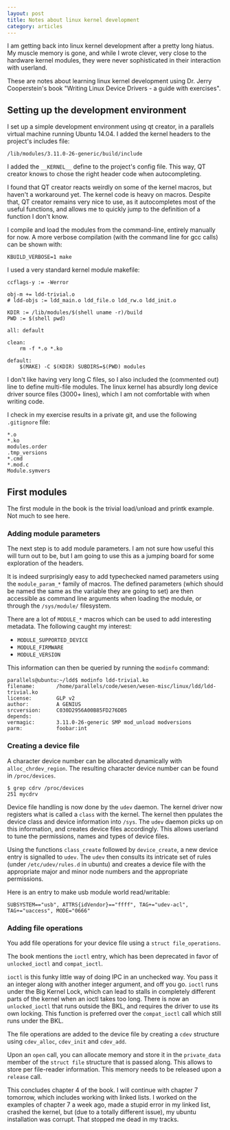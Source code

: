 ```yaml
---
layout: post
title: Notes about linux kernel development
category: articles
---
```


I am getting back into linux kernel development
after a pretty long hiatus.
My muscle memory is gone, 
and while I wrote clever, very close to the hardware kernel modules,
they were never sophisticated in their interaction with userland.

These are notes about learning linux kernel development using 
Dr. Jerry Cooperstein's book "Writing Linux Device Drivers - a guide with exercises".

## Setting up the development environment

I set up a simple development environment using qt creator, 
in a parallels virtual machine running Ubuntu 14.04.
I added the kernel headers to the project's includes file:

	/lib/modules/3.11.0-26-generic/build/include

I added the `__KERNEL__` define to the project's config file.
This way, QT creator knows to chose the right header code when autocompleting.

I found that QT creator reacts weirdly on some of the kernel macros,
but haven't a workaround yet. 
The kernel code is heavy on macros.
Despite that, QT creator remains very nice to use, 
as it autocompletes most of the useful functions,
and allows me to quickly jump to the definition of a function I don't know.

I compile and load the modules from the command-line, 
entirely manually for now.
A more verbose compilation (with the command line for gcc calls) can be shown with:

	KBUILD_VERBOSE=1 make

I used a very standard kernel module makefile:

	ccflags-y := -Werror
	
	obj-m += ldd-trivial.o
	# ldd-objs := ldd_main.o ldd_file.o ldd_rw.o ldd_init.o
	
	KDIR := /lib/modules/$(shell uname -r)/build
	PWD := $(shell pwd)
	
	all: default
	
	clean:
		rm -f *.o *.ko
	
	default:
		$(MAKE) -C $(KDIR) SUBDIRS=$(PWD) modules

I don't like having very long C files, 
so I also included the (commented out) line to define multi-file modules.
The linux kernel has absurdly long device driver source files (3000+ lines),
which I am not comfortable with when writing code.

I check in my exercise results in a private git, 
and use the following `.gitignore` file:

	*.o
	*.ko
	modules.order
	.tmp_versions
	*.cmd
	*.mod.c
	Module.symvers

## First modules

The first module in the book is the trivial load/unload and printk example.
Not much to see here.

### Adding module parameters

The next step is to add module parameters.
I am not sure how useful this will turn out to be, 
but I am going to use this as a jumping board for some exploration of the headers.

It is indeed surprisingly easy to add 
typechecked named parameters using the `module_param_*` family of macros.
The defined parameters 
(which should be named the same as the variable they are going to set)
are then accessible as command line arguments when loading the module,
or through the `/sys/module/` filesystem.

There are a lot of `MODULE_*` macros which can be used to add interesting metadata.
The following caught my interest:

- `MODULE_SUPPORTED_DEVICE`
- `MODULE_FIRMWARE`
- `MODULE_VERSION`

This information can then be queried by running the `modinfo` command:

	parallels@ubuntu:~/ldd$ modinfo ldd-trivial.ko
	filename:       /home/parallels/code/wesen/wesen-misc/linux/ldd/ldd-trivial.ko
	license:        GLP v2
	author:         A GENIUS
	srcversion:     C030D2956A00B85FD276DB5
	depends:
	vermagic:       3.11.0-26-generic SMP mod_unload modversions
	parm:           foobar:int

### Creating a device file

A character device number can be allocated dynamically with `alloc_chrdev_region`.
The resulting character device number can be found in `/proc/devices`.

	$ grep cdrv /proc/devices
	251 mycdrv

Device file handling is now done by the `udev` daemon.
The kernel driver now registers what is called a `class` with the kernel.
The kernel then ppulates the device class and device information into `/sys`.
The `udev` daemon picks up on this information, and creates device files accordingly.
This allows userland to tune the permissions, names and types of device files.

Using the functions `class_create` followed by `device_create`, 
a new device entry is signalled to `udev`. 
The `udev` then consults its intricate set of rules 
(under `/etc/udev/rules.d` in ubuntu) 
and creates a device file with the appropriate major and minor node numbers
and the appropriate permissions.

Here is an entry to make usb module world read/writable:

	SUBSYSTEM=="usb", ATTRS{idVendor}=="ffff", TAG+="udev-acl", TAG+="uaccess", MODE="0666"

### Adding file operations

You add file operations for your device file using a `struct file_operations`.

The book mentions the `ioctl` entry, 
which has been deprecated in favor of `unlocked_ioctl` and `compat_ioctl`.

`ioctl` is this funky little way of doing IPC in an unchecked way.
You pass it an integer along with another integer argument, and off you go.
`ioctl` runs under the Big Kernel Lock, 
which can lead to stalls in completely different parts of the kernel when an ioctl takes too long. There is now an `unlocked_ioctl` that runs outside the BKL, 
and requires the driver to use its own locking.
This function is preferred over the `compat_ioctl` call which still runs under the BKL.

The file operations are added to the device file by creating a 
`cdev` structure using `cdev_alloc`, `cdev_init` and `cdev_add`.

Upon an `open` call, you can allocate memory and store it in the 
`private_data` member of the `struct file` structure that is passed along.
This allows to store per file-reader information. 
This memory needs to be released upon a `release` call.

This concludes chapter 4 of the book. 
I will continue with chapter 7 tomorrow,
which includes working with linked lists.
I worked on the examples of chapter 7 a week ago, 
made a stupid error in my linked list, crashed the kernel,
but (due to a totally different issue), my ubuntu installation was corrupt.
That stopped me dead in my tracks.